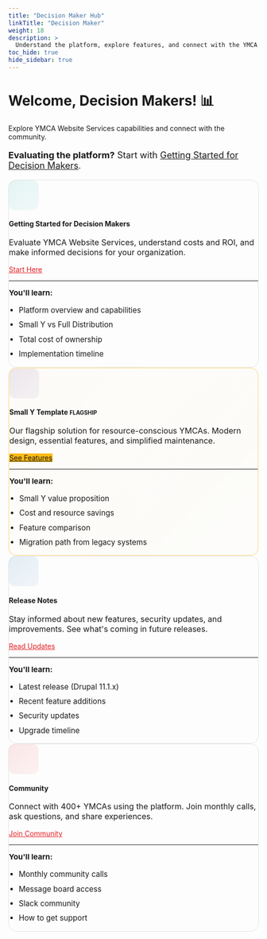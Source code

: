 ```yaml
---
title: "Decision Maker Hub"
linkTitle: "Decision Maker"
weight: 18
description: >
  Understand the platform, explore features, and connect with the YMCA community.
toc_hide: true
hide_sidebar: true
---
```


<div class="text-center mb-5 mt-4">
  <h1 class="display-4 mb-3">Welcome, Decision Makers! 📊</h1>
  <p class="lead">Explore YMCA Website Services capabilities and connect with the community.</p>
  <p style="font-size: 1.125rem;"><strong>Evaluating the platform?</strong> Start with <a href="/docs/decision-maker/getting-started/">Getting Started for Decision Makers</a>.</p>
</div>

<div class="row row-cols-1 row-cols-md-2 g-4 mt-4">
  <!-- Card 1: Getting Started -->
  <div class="col">
    <div class="card h-100 shadow-sm border-0 hover-lift persona-topic-card">
      <div class="card-body p-4">
        <div class="d-flex align-items-start mb-3">
          <div class="card-icon-small me-3" style="background: linear-gradient(135deg, rgba(0, 167, 157, 0.1), rgba(0, 167, 157, 0.05));">
            <i class="fas fa-compass fa-2x" style="color: var(--ymca-teal);"></i>
          </div>
          <div class="flex-grow-1">
            <h4 class="card-title mb-2">Getting Started for Decision Makers</h4>
            <p class="card-text text-muted mb-3" style="font-size: 1rem;">
              Evaluate YMCA Website Services, understand costs and ROI, and make informed decisions for your organization.
            </p>
          </div>
        </div>
        <div class="mt-auto">
          <a href="/docs/decision-maker/getting-started/" class="btn btn-outline-info btn-sm w-100">
            Start Here <i class="fas fa-arrow-right ms-2"></i>
          </a>
        </div>
        <hr class="my-3">
        <div class="text-muted" style="font-size: 0.95rem;">
          <strong>You'll learn:</strong>
          <ul class="mb-0 mt-2">
            <li>Platform overview and capabilities</li>
            <li>Small Y vs Full Distribution</li>
            <li>Total cost of ownership</li>
            <li>Implementation timeline</li>
          </ul>
        </div>
      </div>
    </div>
  </div>

  <!-- Card 2: Small Y Template -->
  <div class="col">
    <div class="card h-100 shadow-sm border-0 hover-lift persona-topic-card small-y-featured">
      <div class="card-body p-4">
        <div class="d-flex align-items-start mb-3">
          <div class="card-icon-small me-3" style="background: linear-gradient(135deg, rgba(88, 44, 131, 0.1), rgba(88, 44, 131, 0.05));">
            <i class="fas fa-lightbulb fa-2x" style="color: var(--ymca-purple);"></i>
          </div>
          <div class="flex-grow-1">
            <h4 class="card-title mb-2">
              Small Y Template
              <span class="badge bg-warning text-dark ms-2" style="font-size: 0.7rem; vertical-align: middle;">FLAGSHIP</span>
            </h4>
            <p class="card-text text-muted mb-3" style="font-size: 1rem;">
              Our flagship solution for resource-conscious YMCAs. Modern design, essential features, and simplified maintenance.
            </p>
          </div>
        </div>
        <div class="mt-auto">
          <a href="/docs/small-y/" class="btn btn-warning text-white btn-sm w-100">
            See Features <i class="fas fa-arrow-right ms-2"></i>
          </a>
        </div>
        <hr class="my-3">
        <div class="text-muted" style="font-size: 0.95rem;">
          <strong>You'll learn:</strong>
          <ul class="mb-0 mt-2">
            <li>Small Y value proposition</li>
            <li>Cost and resource savings</li>
            <li>Feature comparison</li>
            <li>Migration path from legacy systems</li>
          </ul>
        </div>
      </div>
    </div>
  </div>

  <!-- Card 3: Release Notes -->
  <div class="col">
    <div class="card h-100 shadow-sm border-0 hover-lift persona-topic-card">
      <div class="card-body p-4">
        <div class="d-flex align-items-start mb-3">
          <div class="card-icon-small me-3" style="background: linear-gradient(135deg, rgba(0, 96, 175, 0.1), rgba(0, 96, 175, 0.05));">
            <i class="fas fa-newspaper fa-2x" style="color: var(--ymca-blue);"></i>
          </div>
          <div class="flex-grow-1">
            <h4 class="card-title mb-2">Release Notes</h4>
            <p class="card-text text-muted mb-3" style="font-size: 1rem;">
              Stay informed about new features, security updates, and improvements. See what's coming in future releases.
            </p>
          </div>
        </div>
        <div class="mt-auto">
          <a href="/blog/releases/" class="btn btn-outline-info btn-sm w-100">
            Read Updates <i class="fas fa-arrow-right ms-2"></i>
          </a>
        </div>
        <hr class="my-3">
        <div class="text-muted" style="font-size: 0.95rem;">
          <strong>You'll learn:</strong>
          <ul class="mb-0 mt-2">
            <li>Latest release (Drupal 11.1.x)</li>
            <li>Recent feature additions</li>
            <li>Security updates</li>
            <li>Upgrade timeline</li>
          </ul>
        </div>
      </div>
    </div>
  </div>

  <!-- Card 4: Community -->
  <div class="col">
    <div class="card h-100 shadow-sm border-0 hover-lift persona-topic-card">
      <div class="card-body p-4">
        <div class="d-flex align-items-start mb-3">
          <div class="card-icon-small me-3" style="background: linear-gradient(135deg, rgba(227, 30, 36, 0.1), rgba(227, 30, 36, 0.05));">
            <i class="fas fa-users fa-2x" style="color: var(--ymca-red);"></i>
          </div>
          <div class="flex-grow-1">
            <h4 class="card-title mb-2">Community</h4>
            <p class="card-text text-muted mb-3" style="font-size: 1rem;">
              Connect with 400+ YMCAs using the platform. Join monthly calls, ask questions, and share experiences.
            </p>
          </div>
        </div>
        <div class="mt-auto">
          <a href="/community/" class="btn btn-outline-info btn-sm w-100">
            Join Community <i class="fas fa-arrow-right ms-2"></i>
          </a>
        </div>
        <hr class="my-3">
        <div class="text-muted" style="font-size: 0.95rem;">
          <strong>You'll learn:</strong>
          <ul class="mb-0 mt-2">
            <li>Monthly community calls</li>
            <li>Message board access</li>
            <li>Slack community</li>
            <li>How to get support</li>
          </ul>
        </div>
      </div>
    </div>
  </div>
</div>

<style>
/* Hide sidebar and center content on persona landing pages */
.td-sidebar {
  display: none !important;
}

.td-sidebar-toc {
  display: none !important;
}

.td-main {
  max-width: 100% !important;
  padding: 0 !important;
}

/* Fix breadcrumbs hidden under navbar */
.td-breadcrumbs {
  padding-top: 80px !important;
}

/* Override Bootstrap column classes to center main content */
main[role="main"] {
  max-width: 1200px !important;
  margin: 0 auto !important;
  padding: 2rem 1.5rem !important;
  flex: 0 0 100% !important;
  width: 100% !important;
}

.td-content {
  max-width: 100% !important;
  margin: 0 !important;
}

:root {
  --ymca-teal: #00A79D;
  --ymca-purple: #582C83;
  --ymca-blue: #0060AF;
  --ymca-red: #E31E24;
  --ymca-yellow: #FDB912;
}

.persona-topic-card {
  border-radius: 16px;
  border: 1px solid rgba(0, 0, 0, 0.1);
  transition: all 0.3s cubic-bezier(0.4, 0, 0.2, 1);
}

.persona-topic-card:hover {
  transform: translateY(-4px);
  box-shadow: 0 12px 24px rgba(227, 30, 36, 0.15) !important;
  border-color: var(--ymca-red);
}

/* Special styling for Small Y featured card */
.small-y-featured {
  border: 2px solid rgba(253, 185, 18, 0.3);
  background: linear-gradient(135deg, rgba(253, 185, 18, 0.02), rgba(253, 185, 18, 0.01));
}

.small-y-featured:hover {
  border-color: var(--ymca-yellow);
  box-shadow: 0 12px 24px rgba(253, 185, 18, 0.3) !important;
}

.card-icon-small {
  width: 60px;
  height: 60px;
  border-radius: 12px;
  display: flex;
  align-items: center;
  justify-content: center;
  flex-shrink: 0;
}

.persona-topic-card .btn-outline-info {
  border-color: var(--ymca-red);
  color: var(--ymca-red);
  transition: all 0.2s ease-in-out;
}

.persona-topic-card .btn-outline-info:hover {
  background-color: var(--ymca-red);
  border-color: var(--ymca-red);
  color: white;
  transform: translateX(4px);
}

.persona-topic-card .btn-warning {
  background-color: var(--ymca-yellow);
  border-color: var(--ymca-yellow);
  transition: all 0.2s ease-in-out;
}

.persona-topic-card .btn-warning:hover {
  background-color: #e5a810;
  border-color: #e5a810;
  transform: translateX(4px);
}

.persona-topic-card ul {
  padding-left: 1.25rem;
}

.persona-topic-card ul li {
  margin-bottom: 0.5rem;
  line-height: 1.4;
}
</style>
